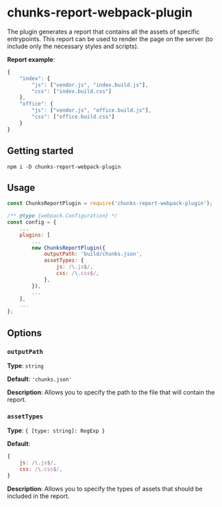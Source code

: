 # chunks-report-webpack-plugin

The plugin generates a report that contains all the assets of specific entrypoints.
This report can be used to render the page on the server 
(to include only the necessary styles and scripts).

**Report example**:

```js
{
    "index": {
        "js": ["vendor.js", "index.build.js"],
        "css": ["index.build.css"]
    },
    "office": {
        "js": ["vendor.js", "office.build.js"],
        "css": ["office.build.css"]
    }
}
```

## Getting started

```console
npm i -D chunks-report-webpack-plugin
```

## Usage

```js
const ChunksReportPlugin = require('chunks-report-webpack-plugin');

/** @type {webpack.Configuration} */
const config = {
    ...
    plugins: [
        ...
        new ChunksReportPlugin({
            outputPath: 'build/chunks.json',
            assetTypes: {
                js: /\.js$/,
                css: /\.css$/,
            },
        }),
        ...
    ],
    ...
};
```

## Options

### `outputPath`

**Type**: `string`

**Default**: `'chunks.json'`

**Description**: Allows you to specify the path to the file that will contain the report.

### `assetTypes`

**Type**: `{ [type: string]: RegExp }`

**Default**: 
```js
{
    js: /\.js$/,
    css: /\.css$/,
}
```

**Description**: 
Allows you to specify the types of assets that should be included in the report.
